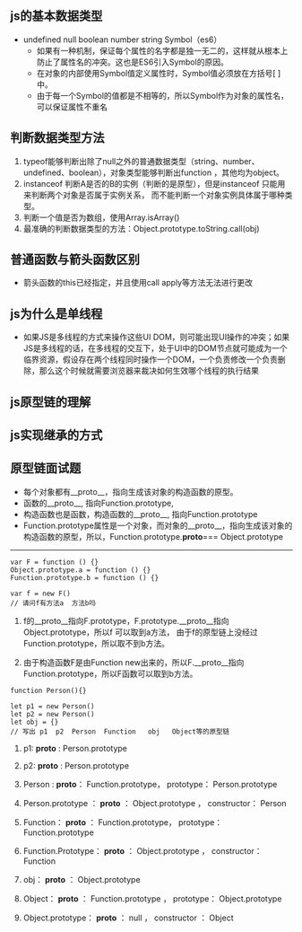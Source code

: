 ## js的基本数据类型
 - undefined null boolean number string Symbol（es6）
   - 如果有一种机制，保证每个属性的名字都是独一无二的，这样就从根本上防止了属性名的冲突。这也是ES6引入Symbol的原因。
   - 在对象的内部使用Symbol值定义属性时，Symbol值必须放在方括号[ ] 中。
   - 由于每一个Symbol的值都是不相等的，所以Symbol作为对象的属性名，可以保证属性不重名
## 判断数据类型方法
  1. typeof能够判断出除了null之外的普通数据类型（string、number、undefined、boolean），对象类型能够判断出function ，其他均为object。
  2. instanceof 判断A是否的B的实例（判断的是原型），但是instanceof 只能用来判断两个对象是否属于实例关系， 而不能判断一个对象实例具体属于哪种类型。
  3. 判断一个值是否为数组，使用Array.isArray()
  4. 最准确的判断数据类型的方法：Object.prototype.toString.call(obj) 

## 普通函数与箭头函数区别
   - 箭头函数的this已经指定，并且使用call  apply等方法无法进行更改

## js为什么是单线程
   - 如果JS是多线程的方式来操作这些UI DOM，则可能出现UI操作的冲突；如果JS是多线程的话，在多线程的交互下，处于UI中的DOM节点就可能成为一个临界资源，假设存在两个线程同时操作一个DOM，一个负责修改一个负责删除，那么这个时候就需要浏览器来裁决如何生效哪个线程的执行结果

## js原型链的理解
## js实现继承的方式
## 原型链面试题
- 每个对象都有__proto__，指向生成该对象的构造函数的原型。
- 函数的__proto__, 指向Function.prototype,  
- 构造函数也是函数，构造函数的__proto__, 指向Function.prototype
- Function.prototype属性是一个对象，而对象的__proto__，指向生成该对象的构造函数的原型，所以，Function.prototype.__proto__=== Object.prototype

---

```
var F = function () {}
Object.prototype.a = function () {}
Function.prototype.b = function () {}

var f = new F()
// 请问f有方法a  方法b吗
```
1. f的__proto__指向F.prototype，F.prototype.__proto__指向Object.prototype，所以f 可以取到a方法， 由于f的原型链上没经过Function.prototype，所以取不到b方法。

2. 由于构造函数F是由Function new出来的，所以F.__proto__指向Function.prototype，所以F函数可以取到b方法。

```
function Person(){}

let p1 = new Person()
let p2 = new Person()
let obj = {}
// 写出 p1  p2  Person  Function   obj   Object等的原型链
```

1. p1:      __proto__ :  Person.prototype       

2. p2:      __proto__ :  Person.prototype 

3. Person  :         __proto__： Function.prototype，    prototype： Person.prototype

4. Person.prototype ：         __proto__ ： Object.prototype ，  constructor： Person

5. Function：       __proto__ ： Function.prototype，   prototype： Function.prototype

6. Function.Prototype：     __proto__ ：  Object.prototype ，   constructor：  Function

7. obj：    __proto__ ： Object.prototype

8. Object：   __proto__ ： Function.prototype  ，   prototype：  Object.prototype

9. Object.prototype：    __proto__ ：  null  ，   constructor  ：  Object

